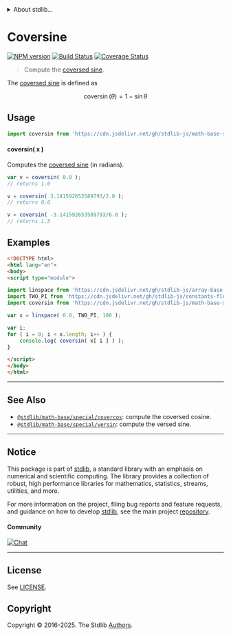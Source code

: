<!--

@license Apache-2.0

Copyright (c) 2018 The Stdlib Authors.

Licensed under the Apache License, Version 2.0 (the "License");
you may not use this file except in compliance with the License.
You may obtain a copy of the License at

   http://www.apache.org/licenses/LICENSE-2.0

Unless required by applicable law or agreed to in writing, software
distributed under the License is distributed on an "AS IS" BASIS,
WITHOUT WARRANTIES OR CONDITIONS OF ANY KIND, either express or implied.
See the License for the specific language governing permissions and
limitations under the License.

-->


<details>
  <summary>
    About stdlib...
  </summary>
  <p>We believe in a future in which the web is a preferred environment for numerical computation. To help realize this future, we've built stdlib. stdlib is a standard library, with an emphasis on numerical and scientific computation, written in JavaScript (and C) for execution in browsers and in Node.js.</p>
  <p>The library is fully decomposable, being architected in such a way that you can swap out and mix and match APIs and functionality to cater to your exact preferences and use cases.</p>
  <p>When you use stdlib, you can be absolutely certain that you are using the most thorough, rigorous, well-written, studied, documented, tested, measured, and high-quality code out there.</p>
  <p>To join us in bringing numerical computing to the web, get started by checking us out on <a href="https://github.com/stdlib-js/stdlib">GitHub</a>, and please consider <a href="https://opencollective.com/stdlib">financially supporting stdlib</a>. We greatly appreciate your continued support!</p>
</details>

# Coversine

[![NPM version][npm-image]][npm-url] [![Build Status][test-image]][test-url] [![Coverage Status][coverage-image]][coverage-url] <!-- [![dependencies][dependencies-image]][dependencies-url] -->

> Compute the [coversed sine][coversed-sine].

<section class="intro">

The [coversed sine][coversed-sine] is defined as

<!-- <equation class="equation" label="eq:coversine" align="center" raw="\operatorname{coversin}(\theta) = 1 - \sin \theta" alt="Coversed sine."> -->

```math
\mathop{\mathrm{coversin}}(\theta) = 1 - \sin \theta
```

<!-- <div class="equation" align="center" data-raw-text="\operatorname{coversin}(\theta) = 1 - \sin \theta" data-equation="eq:coversine">
    <img src="https://cdn.jsdelivr.net/gh/stdlib-js/stdlib@bb29798906e119fcb2af99e94b60407a270c9b32/lib/node_modules/@stdlib/math/base/special/coversin/docs/img/equation_coversine.svg" alt="Coversed sine.">
    <br>
</div> -->

<!-- </equation> -->

</section>

<!-- /.intro -->



<section class="usage">

## Usage

```javascript
import coversin from 'https://cdn.jsdelivr.net/gh/stdlib-js/math-base-special-coversin@esm/index.mjs';
```

#### coversin( x )

Computes the [coversed sine][coversed-sine] (in radians).

```javascript
var v = coversin( 0.0 );
// returns 1.0

v = coversin( 3.141592653589793/2.0 );
// returns 0.0

v = coversin( -3.141592653589793/6.0 );
// returns 1.5
```

</section>

<!-- /.usage -->

<section class="examples">

## Examples

<!-- eslint no-undef: "error" -->

```html
<!DOCTYPE html>
<html lang="en">
<body>
<script type="module">

import linspace from 'https://cdn.jsdelivr.net/gh/stdlib-js/array-base-linspace@esm/index.mjs';
import TWO_PI from 'https://cdn.jsdelivr.net/gh/stdlib-js/constants-float64-two-pi@esm/index.mjs';
import coversin from 'https://cdn.jsdelivr.net/gh/stdlib-js/math-base-special-coversin@esm/index.mjs';

var x = linspace( 0.0, TWO_PI, 100 );

var i;
for ( i = 0; i < x.length; i++ ) {
    console.log( coversin( x[ i ] ) );
}

</script>
</body>
</html>
```

</section>

<!-- /.examples -->

<!-- C interface documentation. -->



<!-- Section for related `stdlib` packages. Do not manually edit this section, as it is automatically populated. -->

<section class="related">

* * *

## See Also

-   <span class="package-name">[`@stdlib/math-base/special/covercos`][@stdlib/math/base/special/covercos]</span><span class="delimiter">: </span><span class="description">compute the coversed cosine.</span>
-   <span class="package-name">[`@stdlib/math-base/special/versin`][@stdlib/math/base/special/versin]</span><span class="delimiter">: </span><span class="description">compute the versed sine.</span>

</section>

<!-- /.related -->

<!-- Section for all links. Make sure to keep an empty line after the `section` element and another before the `/section` close. -->


<section class="main-repo" >

* * *

## Notice

This package is part of [stdlib][stdlib], a standard library with an emphasis on numerical and scientific computing. The library provides a collection of robust, high performance libraries for mathematics, statistics, streams, utilities, and more.

For more information on the project, filing bug reports and feature requests, and guidance on how to develop [stdlib][stdlib], see the main project [repository][stdlib].

#### Community

[![Chat][chat-image]][chat-url]

---

## License

See [LICENSE][stdlib-license].


## Copyright

Copyright &copy; 2016-2025. The Stdlib [Authors][stdlib-authors].

</section>

<!-- /.stdlib -->

<!-- Section for all links. Make sure to keep an empty line after the `section` element and another before the `/section` close. -->

<section class="links">

[npm-image]: http://img.shields.io/npm/v/@stdlib/math-base-special-coversin.svg
[npm-url]: https://npmjs.org/package/@stdlib/math-base-special-coversin

[test-image]: https://github.com/stdlib-js/math-base-special-coversin/actions/workflows/test.yml/badge.svg?branch=main
[test-url]: https://github.com/stdlib-js/math-base-special-coversin/actions/workflows/test.yml?query=branch:main

[coverage-image]: https://img.shields.io/codecov/c/github/stdlib-js/math-base-special-coversin/main.svg
[coverage-url]: https://codecov.io/github/stdlib-js/math-base-special-coversin?branch=main

<!--

[dependencies-image]: https://img.shields.io/david/stdlib-js/math-base-special-coversin.svg
[dependencies-url]: https://david-dm.org/stdlib-js/math-base-special-coversin/main

-->

[chat-image]: https://img.shields.io/gitter/room/stdlib-js/stdlib.svg
[chat-url]: https://app.gitter.im/#/room/#stdlib-js_stdlib:gitter.im

[stdlib]: https://github.com/stdlib-js/stdlib

[stdlib-authors]: https://github.com/stdlib-js/stdlib/graphs/contributors

[umd]: https://github.com/umdjs/umd
[es-module]: https://developer.mozilla.org/en-US/docs/Web/JavaScript/Guide/Modules

[deno-url]: https://github.com/stdlib-js/math-base-special-coversin/tree/deno
[deno-readme]: https://github.com/stdlib-js/math-base-special-coversin/blob/deno/README.md
[umd-url]: https://github.com/stdlib-js/math-base-special-coversin/tree/umd
[umd-readme]: https://github.com/stdlib-js/math-base-special-coversin/blob/umd/README.md
[esm-url]: https://github.com/stdlib-js/math-base-special-coversin/tree/esm
[esm-readme]: https://github.com/stdlib-js/math-base-special-coversin/blob/esm/README.md
[branches-url]: https://github.com/stdlib-js/math-base-special-coversin/blob/main/branches.md

[stdlib-license]: https://raw.githubusercontent.com/stdlib-js/math-base-special-coversin/main/LICENSE

[coversed-sine]: https://en.wikipedia.org/wiki/Versine

<!-- <related-links> -->

[@stdlib/math/base/special/covercos]: https://github.com/stdlib-js/math-base-special-covercos/tree/esm

[@stdlib/math/base/special/versin]: https://github.com/stdlib-js/math-base-special-versin/tree/esm

<!-- </related-links> -->

</section>

<!-- /.links -->
